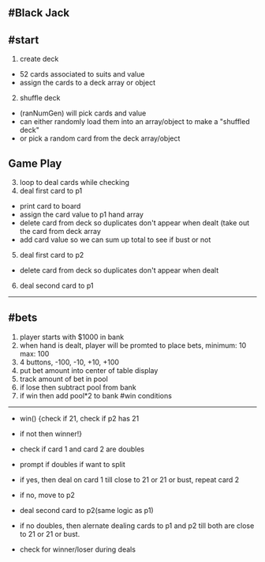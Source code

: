 #Black Jack
----
#start
----
1. create deck
 - 52 cards associated to suits and value
 - assign the cards to a deck array or object
2. shuffle deck 
 - (ranNumGen) will pick cards and value
 - can either randomly load them into an array/object to make a "shuffled deck"
 - or pick a random card from the deck array/object
 
 Game Play
 ----- 
3. loop to deal cards while checking
4. deal first card to p1
 - print card to board
 - assign the card value to p1 hand array
 - delete card from deck so duplicates don't appear when dealt
 (take out the card from deck array
 - add card value so we can sum up total to see if bust or not
5. deal first card to p2
 - delete card from deck so duplicates don't appear when dealt
6. deal second card to p1

----
#bets
---
1. player starts with $1000 in bank
1. when hand is dealt, player will be promted to place bets, minimum: 10 max: 100
2. 4 buttons, -100, -10, +10, +100
3. put bet amount into center of table display
4. track amount of bet in pool
5. if lose then subtract pool from bank
6. if win then add pool*2 to bank
#win conditions
----
 - win() {check if 21, check if p2 has 21
 - if not then winner!} 
 
 - check if card 1 and card 2 are doubles
 - prompt if doubles if want to split
 - if yes, then deal on card 1 till close to 21 or 21 or bust, repeat card 2
 - if no, move to p2
 - deal second card to p2(same logic as p1)
 - if no doubles, then alernate dealing cards to p1 and p2 till both are close to 21 or 21 or bust.
 - check for winner/loser during deals
 

